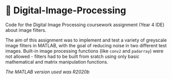 # 📸 Digital-Image-Processing
Code for the Digital Image Processing coursework assignment (Year 4 IDE) about image filters.

The aim of this assignment was to implement and test a variety of greyscale image filters in MATLAB, with the goal of reducing noise in two different test images. Built-in image processing functions (like `conv2` and `padarray`) were not allowed - filters had to be built from sratch using only basic mathematical and matrix manipulation functions.

_The MATLAB version used was R2020b_
